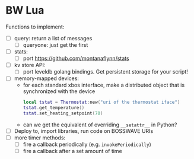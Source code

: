 # BW Lua

Functions to implement:
- [ ] query: return a list of messages
    - [ ] queryone: just get the first
- [ ] stats:
    - [ ] port https://github.com/montanaflynn/stats
- [ ] kv store API:
    - [ ] port leveldb golang bindings. Get persistent storage for your script!
- [ ] memory-mapped devices:
    - for each standard xbos interface, make a distributed object that is synchronized with the device
      ```lua
      local tstat = Thermostat:new("uri of the thermostat iface")
      tstat.get_temperature()
      tstat.set_heating_setpoint(70)
      ```
    - can we get the equivalent of overriding `__setattr__` in Python?
- [ ] Deploy to, import libraries, run code on BOSSWAVE URIs
- [ ] more timer methods:
    - [ ] fire a callback periodically (e.g. `invokePeriodically`)
    - [ ] fire a callback after a set amount of time
